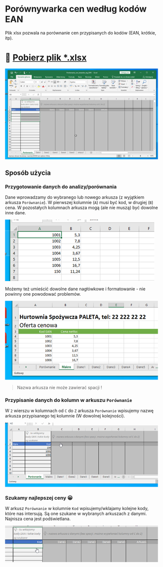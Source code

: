 # Porównywarka cen według kodów EAN

Plik xlsx pozwala na porównanie cen przypisanych do kodów (EAN, krótkie, itp).

# 📁 [Pobierz plik *.xlsx](https://github.com/mieszkou/porownanie-cen-towarow-wg-ean/raw/master/Por%C3%B3wnanie_cen_towar%C3%B3w_wg_EAN.xlsx)

![Działanie](assets/dzialanie.gif)

## Sposób użycia

### Przygotowanie danych do analizy/porównania

Dane wprowadzamy do wybranego lub nowego arkusza (z wyjątkiem arkusza `Porównanie`). W pierwszej kolumnie (`A`) musi być kod, w drugiej (`B`) cena. W pozostałych kolumnach arkusza mogą (ale nie muszą) być dowolne inne dane.

![](assets/2023-09-28-14-22-30.png)

Możemy też umieścić dowolne dane nagłówkowe i formatowanie - nie powinny one powodować problemów.

![](assets/2023-09-28-14-24-54.png)

> Nazwa arkusza nie może zawierać spacji !

### Przypisanie danych do kolumn w arkuszu `Porównanie`

W `2` wierszu w kolumnach od `C` do `Z` arkusza `Porównanie` wpisujemy nazwę arkusza przypisanego tej kolumnie (W dowolnej kolejności). 

![Alt text](assets/przypisanie.gif)

### Szukamy najlepszej ceny 😀


W arkusz `Porównanie` w kolumnie `Kod` wpisujemy/wklajamy kolejne kody, które nas intersują. Są one szukane w wybranych arkuszach z danymi. Najnisza cena jest podświetlana.

![Przykład](assets/test.gif)
